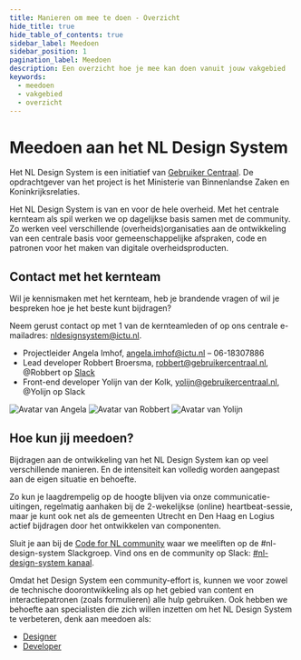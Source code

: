 ```yaml
---
title: Manieren om mee te doen - Overzicht
hide_title: true
hide_table_of_contents: true
sidebar_label: Meedoen
sidebar_position: 1
pagination_label: Meedoen
description: Een overzicht hoe je mee kan doen vanuit jouw vakgebied
keywords:
  - meedoen
  - vakgebied
  - overzicht
---
```


# Meedoen aan het NL Design System

Het NL Design System is een initiatief van [Gebruiker Centraal](https://www.gebruikercentraal.nl/). De opdrachtgever van het project is het Ministerie van Binnenlandse Zaken en Koninkrijksrelaties.

Het NL Design System is van en voor de hele overheid. Met het centrale kernteam als spil werken we op dagelijkse basis samen met de community. Zo werken veel verschillende (overheids)organisaties aan de ontwikkeling van een centrale basis voor gemeenschappelijke afspraken, code en patronen voor het maken van digitale overheidsproducten.

## Contact met het kernteam

Wil je kennismaken met het kernteam, heb je brandende vragen of wil je bespreken hoe je het beste kunt bijdragen?

Neem gerust contact op met 1 van de kernteamleden of op ons centrale e-mailadres: <a href="mailto:nldesignsystem@ictu.nl">nldesignsystem@ictu.nl</a>.

- Projectleider Angela Imhof, [angela.imhof@ictu.nl](mailto:angela.imhof@ictu.nl) – 06-18307886
- Lead developer Robbert Broersma, [robbert@gebruikercentraal.nl](mailto:robbert@gebruikercentraal.nl), @Robbert op [Slack](https://praatmee.codefor.nl)
- Front-end developer Yolijn van der Kolk, [yolijn@gebruikercentraal.nl](mailto:yolijn@gebruikercentraal.nl), @Yolijn op Slack

<img alt="Avatar van Angela" class="avatar-coreteam" src="https://user-images.githubusercontent.com/248921/156389018-9cfe9078-3ada-4bdd-ad50-6cfdced50ff9.png" />
<img alt="Avatar van Robbert" class="avatar-coreteam" src="https://user-images.githubusercontent.com/248921/156389031-9b6e2e47-3e06-4bb7-93c9-6ddcc1013e9a.png" />
<img alt="Avatar van Yolijn" class="avatar-coreteam" src="https://user-images.githubusercontent.com/248921/156389047-60e9bf71-09c7-4494-8c59-2e0e9aa26fb5.png" />

## Hoe kun jij meedoen?

Bijdragen aan de ontwikkeling van het NL Design System kan op veel verschillende manieren. En de intensiteit kan volledig worden aangepast aan de eigen situatie en behoefte.

Zo kun je laagdrempelig op de hoogte blijven via onze communicatie-uitingen, regelmatig aanhaken bij de 2-wekelijkse (online) heartbeat-sessie, maar je kunt ook net als de gemeenten Utrecht en Den Haag en Logius actief bijdragen door het ontwikkelen van componenten.

Sluit je aan bij de [Code for NL community](https://praatmee.codefor.nl) waar we meeliften op de #nl-design-system Slackgroep. Vind ons en de community op Slack: [#nl-design-system kanaal](https://praatmee.codefor.nl/).

Omdat het Design System een community-effort is, kunnen we voor zowel de technische doorontwikkeling als op het gebied van content en interactiepatronen (zoals formulieren) alle hulp gebruiken. Ook hebben we behoefte aan specialisten die zich willen inzetten om het NL Design System te verbeteren, denk aan meedoen als:

<!-- - [Organisatie](als-organisatie/README.md) -->
<!-- - [Leverancier](als-leverancier/README.md) -->

- [Designer](als-designer/README.md)
- [Developer](als-developer/README.md)
<!-- - [Copywriter](als-copywriter/README.md) -->

<!-- DEZE PAGINA ALS MDX MET MOOI DESIGN? -->
